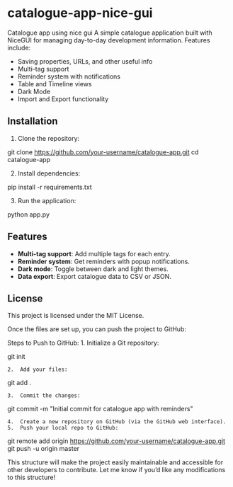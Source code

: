 # catalogue-app-nice-gui
Catalogue app using nice gui 
A simple catalogue application built with NiceGUI for managing day-to-day development information. Features include:

- Saving properties, URLs, and other useful info
- Multi-tag support
- Reminder system with notifications
- Table and Timeline views
- Dark Mode
- Import and Export functionality

## Installation

1. Clone the repository:

git clone https://github.com/your-username/catalogue-app.git
cd catalogue-app

2. Install dependencies:

pip install -r requirements.txt

3. Run the application:

python app.py

## Features

- **Multi-tag support**: Add multiple tags for each entry.
- **Reminder system**: Get reminders with popup notifications.
- **Dark mode**: Toggle between dark and light themes.
- **Data export**: Export catalogue data to CSV or JSON.

## License

This project is licensed under the MIT License.

Once the files are set up, you can push the project to GitHub:

Steps to Push to GitHub:
	1.	Initialize a Git repository:

git init


	2.	Add your files:

git add .


	3.	Commit the changes:

git commit -m "Initial commit for catalogue app with reminders"


	4.	Create a new repository on GitHub (via the GitHub web interface).
	5.	Push your local repo to GitHub:

git remote add origin https://github.com/your-username/catalogue-app.git
git push -u origin master

This structure will make the project easily maintainable and accessible for other developers to contribute. Let me know if you’d like any modifications to this structure!
